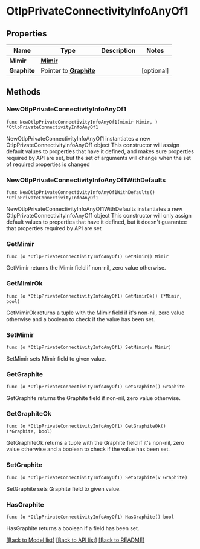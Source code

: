 # OtlpPrivateConnectivityInfoAnyOf1

## Properties

Name | Type | Description | Notes
------------ | ------------- | ------------- | -------------
**Mimir** | [**Mimir**](Mimir.md) |  | 
**Graphite** | Pointer to [**Graphite**](Graphite.md) |  | [optional] 

## Methods

### NewOtlpPrivateConnectivityInfoAnyOf1

`func NewOtlpPrivateConnectivityInfoAnyOf1(mimir Mimir, ) *OtlpPrivateConnectivityInfoAnyOf1`

NewOtlpPrivateConnectivityInfoAnyOf1 instantiates a new OtlpPrivateConnectivityInfoAnyOf1 object
This constructor will assign default values to properties that have it defined,
and makes sure properties required by API are set, but the set of arguments
will change when the set of required properties is changed

### NewOtlpPrivateConnectivityInfoAnyOf1WithDefaults

`func NewOtlpPrivateConnectivityInfoAnyOf1WithDefaults() *OtlpPrivateConnectivityInfoAnyOf1`

NewOtlpPrivateConnectivityInfoAnyOf1WithDefaults instantiates a new OtlpPrivateConnectivityInfoAnyOf1 object
This constructor will only assign default values to properties that have it defined,
but it doesn't guarantee that properties required by API are set

### GetMimir

`func (o *OtlpPrivateConnectivityInfoAnyOf1) GetMimir() Mimir`

GetMimir returns the Mimir field if non-nil, zero value otherwise.

### GetMimirOk

`func (o *OtlpPrivateConnectivityInfoAnyOf1) GetMimirOk() (*Mimir, bool)`

GetMimirOk returns a tuple with the Mimir field if it's non-nil, zero value otherwise
and a boolean to check if the value has been set.

### SetMimir

`func (o *OtlpPrivateConnectivityInfoAnyOf1) SetMimir(v Mimir)`

SetMimir sets Mimir field to given value.


### GetGraphite

`func (o *OtlpPrivateConnectivityInfoAnyOf1) GetGraphite() Graphite`

GetGraphite returns the Graphite field if non-nil, zero value otherwise.

### GetGraphiteOk

`func (o *OtlpPrivateConnectivityInfoAnyOf1) GetGraphiteOk() (*Graphite, bool)`

GetGraphiteOk returns a tuple with the Graphite field if it's non-nil, zero value otherwise
and a boolean to check if the value has been set.

### SetGraphite

`func (o *OtlpPrivateConnectivityInfoAnyOf1) SetGraphite(v Graphite)`

SetGraphite sets Graphite field to given value.

### HasGraphite

`func (o *OtlpPrivateConnectivityInfoAnyOf1) HasGraphite() bool`

HasGraphite returns a boolean if a field has been set.


[[Back to Model list]](../README.md#documentation-for-models) [[Back to API list]](../README.md#documentation-for-api-endpoints) [[Back to README]](../README.md)


